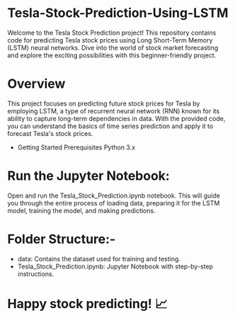 # Tesla-Stock-Prediction-Using-LSTM

Welcome to the Tesla Stock Prediction project! This repository contains code for predicting Tesla stock prices using Long Short-Term Memory (LSTM) neural networks. Dive into the world of stock market forecasting and explore the exciting possibilities with this beginner-friendly project.

# Overview

This project focuses on predicting future stock prices for Tesla by employing LSTM, a type of recurrent neural network (RNN) known for its ability to capture long-term dependencies in data. With the provided code, you can understand the basics of time series prediction and apply it to forecast Tesla's stock prices.

* Getting Started
Prerequisites
Python 3.x

# Run the Jupyter Notebook:

Open and run the Tesla_Stock_Prediction.ipynb notebook. This will guide you through the entire process of loading data, preparing it for the LSTM model, training the model, and making predictions.

# Folder Structure:-
* data: Contains the dataset used for training and testing.
* Tesla_Stock_Prediction.ipynb: Jupyter Notebook with step-by-step instructions.

# Happy stock predicting! 📈 

